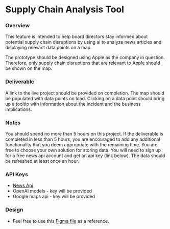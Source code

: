 # Supply Chain Analysis Tool

### Overview

This feature is intended to help board directors stay informed about potential supply chain disruptions by using ai to analyze news articles and displaying relevant data points on a map.

The prototype should be designed using Apple as the company in question. Therefore, only supply chain disruptions that are relevant to Apple should be shown on the map.

### Deliverable

A link to the live project should be provided on completion. The map should be populated with data points on load. Clicking on a data point should bring up a tooltip with information about the incident and the business implications.

### Notes

You should spend no more than 5 hours on this project. If the deliverable is completed in less than 5 hours, you are encouraged to add any additional functionality that you deem appropriate with the remaining time. You are free to choose your own solution for storing data. You will need to sign up for a free news api account and get an api key (link below). The data should be refreshed at least once an hour.

### API Keys

- [News Api](https://newsapi.org/)
- OpenAI models - key will be provided
- Google maps api - key will be provided

### Design

- Feel free to use this [Figma file](https://www.figma.com/proto/Zxm0uIrBUzQ8p8iMKFNUOH/Augii-Official?node-id=8342-16199&t=USSgYJ3HyPS1e6j2-0&scaling=min-zoom&content-scaling=fixed&page-id=7211:118&starting-point-node-id=8236:51138) as a reference.
